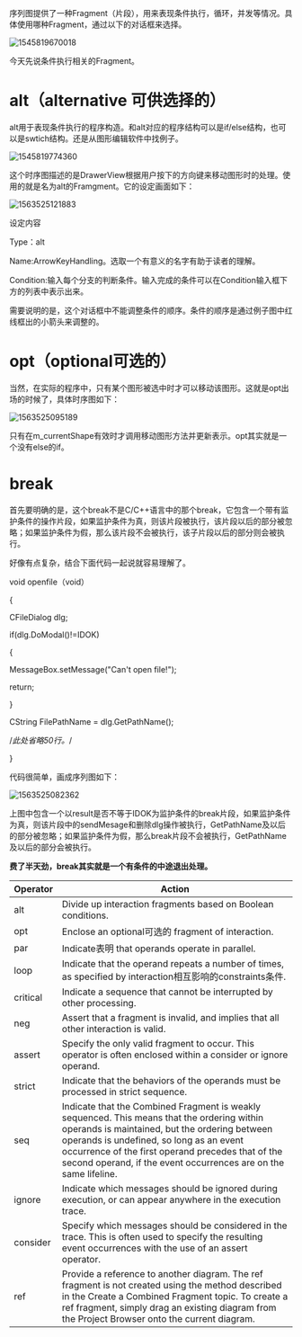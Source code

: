 序列图提供了一种Fragment（片段），用来表现条件执行，循环，并发等情况。具体使用哪种Fragment，通过以下的对话框来选择。

![1545819670018](image\1545819670018.png)



今天先说条件执行相关的Fragment。

# alt（alternative 可供选择的）

alt用于表现条件执行的程序构造。和alt对应的程序结构可以是if/else结构，也可以是swtich结构。还是从图形编辑软件中找例子。

![1545819774360](image\1545819774360.png)

这个时序图描述的是DrawerView根据用户按下的方向键来移动图形时的处理。使用的就是名为alt的Framgment。它的设定画面如下：

![1563525121883](../../image/1563525121883.png)

设定内容

Type：alt

Name:ArrowKeyHandling。选取一个有意义的名字有助于读者的理解。

Condition:输入每个分支的判断条件。输入完成的条件可以在Condition输入框下方的列表中表示出来。

需要说明的是，这个对话框中不能调整条件的顺序。条件的顺序是通过例子图中红线框出的小箭头来调整的。

# opt（optional可选的）

 

当然，在实际的程序中，只有某个图形被选中时才可以移动该图形。这就是opt出场的时候了，具体时序图如下：

![1563525095189](../../image/1563525095189.png)

只有在m_currentShape有效时才调用移动图形方法并更新表示。opt其实就是一个没有else的if。

 

# break 

首先要明确的是，这个break不是C/C++语言中的那个break，它包含一个带有监护条件的操作片段，如果监护条件为真，则该片段被执行，该片段以后的部分被忽略；如果监护条件为假，那么该片段不会被执行，该子片段以后的部分则会被执行。

好像有点复杂，结合下面代码一起说就容易理解了。

void openfile（void）

{

CFileDialog dlg;

if(dlg.DoModal()!=IDOK)

{

MessageBox.setMessage("Can't open file!");

return;

}

CString FilePathName = dlg.GetPathName();

/*此处省略50行。*/

}

代码很简单，画成序列图如下：

![1563525082362](../../image/1563525082362.png)

上图中包含一个以result是否不等于IDOK为监护条件的break片段，如果监护条件为真，则该片段中的sendMesage和删除dlg操作被执行，GetPathName及以后的部分被忽略；如果监护条件为假，那么break片段不会被执行，GetPathName及以后的部分会被执行。

**费了半天劲，break其实就是一个有条件的中途退出处理。**



| Operator | Action                                                       |
| -------- | ------------------------------------------------------------ |
| alt      | Divide up interaction fragments based on Boolean conditions. |
| opt      | Enclose an optional可选的 fragment of interaction.           |
| par      | Indicate表明 that operands operate in parallel.              |
| loop     | Indicate that the operand repeats a number of times, as specified by interaction相互影响的constraints条件. |
| critical | Indicate a sequence that cannot be interrupted by other processing. |
| neg      | Assert that a fragment is invalid, and implies that all other interaction is valid. |
| assert   | Specify the only valid fragment to occur. This operator is often enclosed within a consider or ignore operand. |
| strict   | Indicate that the behaviors of the operands must be processed in strict sequence. |
| seq      | Indicate that the Combined Fragment is weakly sequenced. This means that the ordering within operands is maintained, but the ordering between operands is undefined, so long as an event occurrence of the first operand precedes that of the second operand, if the event occurrences are on the same lifeline. |
| ignore   | Indicate which messages should be ignored during execution, or can appear anywhere in the execution trace. |
| consider | Specify which messages should be considered in the trace. This is often used to specify the resulting event occurrences with the use of an assert operator. |
| ref      | Provide a reference to another diagram.  			The ref fragment is not created using the method described in the Create a Combined Fragment topic. To create a ref fragment, simply drag an existing diagram from the Project Browser onto the current diagram. |